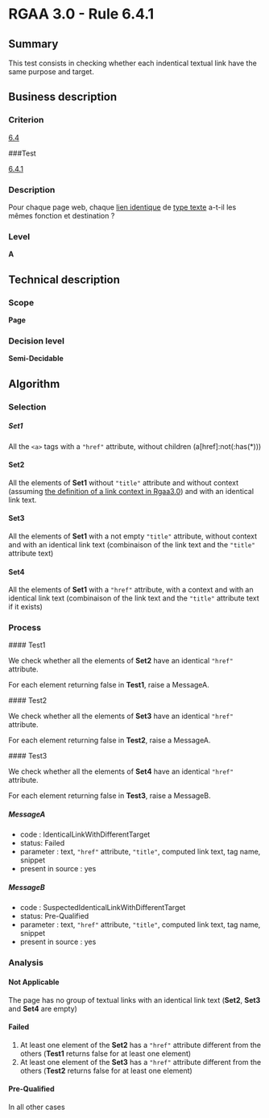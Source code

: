 # RGAA 3.0 -  Rule 6.4.1

## Summary

This test consists in checking whether each indentical textual link have the same purpose and target.

## Business description

### Criterion

[6.4](http://disic.github.io/rgaa_referentiel_en/RGAA3.0_Criteria_English_version_v1.html#crit-6-4)

###Test

[6.4.1](http://disic.github.io/rgaa_referentiel_en/RGAA3.0_Criteria_English_version_v1.html#test-6-4-1)

### Description

Pour chaque page web, chaque <a href="http://references.modernisation.gouv.fr/referentiel-technique-0#mLienIdentique">lien identique</a> de <a href="http://references.modernisation.gouv.fr/referentiel-technique-0#mIntituleLien">type texte</a> a-t-il les m&ecirc;mes fonction et destination ?

### Level

**A**

## Technical description

### Scope

**Page**

### Decision level

**Semi-Decidable**

## Algorithm

### Selection

##### Set1

All the `<a>` tags with a `"href"` attribute, without children (a[href]:not(:has(*)))

#### Set2

All the elements of **Set1** without `"title"` attribute and without context (assuming [the definition of a link context in Rgaa3.0](http://references.modernisation.gouv.fr/referentiel-technique-0#contexte-du-lien)) and with an identical link text.

#### Set3

All the elements of **Set1** with a not empty `"title"` attribute, without context and with an identical link text (combinaison of the link text and the `"title"` attribute text)

#### Set4

All the elements of **Set1** with a `"href"` attribute, with a context and with an identical link text (combinaison of the link text and the `"title"` attribute text if it exists)

### Process

#### Test1

We check whether all the elements of **Set2** have an identical `"href"` attribute.

For each element returning false in **Test1**, raise a MessageA.

#### Test2

We check whether all the elements of **Set3** have an identical `"href"` attribute.

For each element returning false in **Test2**, raise a MessageA.

#### Test3

We check whether all the elements of **Set4** have an identical `"href"` attribute.

For each element returning false in **Test3**, raise a MessageB.

##### MessageA

-  code : IdenticalLinkWithDifferentTarget
-  status: Failed
-  parameter : text, `"href"` attribute, `"title"`, computed link text, tag name, snippet
-  present in source : yes

##### MessageB

-  code : SuspectedIdenticalLinkWithDifferentTarget
-  status: Pre-Qualified
-  parameter : text, `"href"` attribute, `"title"`, computed link text, tag name, snippet
-  present in source : yes

### Analysis

#### Not Applicable 

The page has no group of textual links with an identical link text (**Set2**, **Set3** and **Set4** are empty)

#### Failed

1.  At least one element of the **Set2** has a `"href"` attribute different from the others (**Test1** returns false for at least one element)
2.  At least one element of the **Set3** has a `"href"` attribute different from the others (**Test2** returns false for at least one element)

#### Pre-Qualified

In all other cases
